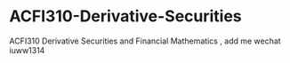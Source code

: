 # ACFI310-Derivative-Securities
ACFI310 Derivative Securities and Financial Mathematics , add me wechat iuww1314
